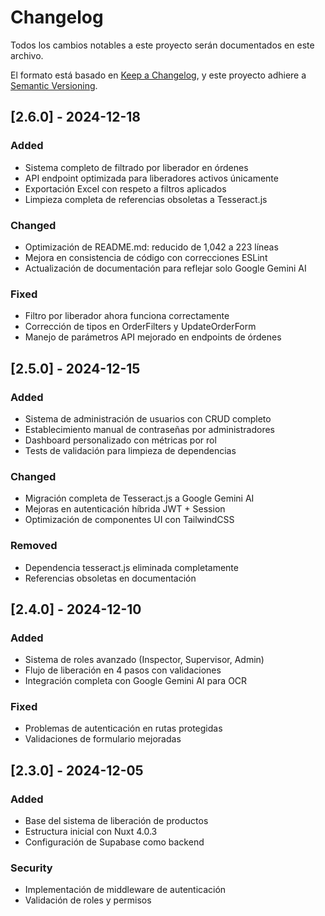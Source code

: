 # Changelog

Todos los cambios notables a este proyecto serán documentados en este archivo.

El formato está basado en [Keep a Changelog](https://keepachangelog.com/en/1.0.0/),
y este proyecto adhiere a [Semantic Versioning](https://semver.org/spec/v2.0.0.html).

## [2.6.0] - 2024-12-18

### Added
- Sistema completo de filtrado por liberador en órdenes
- API endpoint optimizada para liberadores activos únicamente
- Exportación Excel con respeto a filtros aplicados
- Limpieza completa de referencias obsoletas a Tesseract.js

### Changed
- Optimización de README.md: reducido de 1,042 a 223 líneas
- Mejora en consistencia de código con correcciones ESLint
- Actualización de documentación para reflejar solo Google Gemini AI

### Fixed
- Filtro por liberador ahora funciona correctamente
- Corrección de tipos en OrderFilters y UpdateOrderForm
- Manejo de parámetros API mejorado en endpoints de órdenes

## [2.5.0] - 2024-12-15

### Added
- Sistema de administración de usuarios con CRUD completo
- Establecimiento manual de contraseñas por administradores
- Dashboard personalizado con métricas por rol
- Tests de validación para limpieza de dependencias

### Changed
- Migración completa de Tesseract.js a Google Gemini AI
- Mejoras en autenticación híbrida JWT + Session
- Optimización de componentes UI con TailwindCSS

### Removed
- Dependencia tesseract.js eliminada completamente
- Referencias obsoletas en documentación

## [2.4.0] - 2024-12-10

### Added
- Sistema de roles avanzado (Inspector, Supervisor, Admin)
- Flujo de liberación en 4 pasos con validaciones
- Integración completa con Google Gemini AI para OCR

### Fixed
- Problemas de autenticación en rutas protegidas
- Validaciones de formulario mejoradas

## [2.3.0] - 2024-12-05

### Added
- Base del sistema de liberación de productos
- Estructura inicial con Nuxt 4.0.3
- Configuración de Supabase como backend

### Security
- Implementación de middleware de autenticación
- Validación de roles y permisos